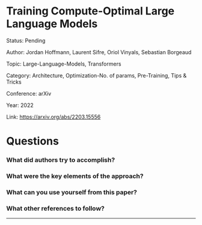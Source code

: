# Training Compute-Optimal Large Language Models
Status: Pending

Author: Jordan Hoffmann, Laurent Sifre, Oriol Vinyals, Sebastian Borgeaud

Topic: Large-Language-Models, Transformers

Category: Architecture, Optimization-No. of params, Pre-Training, Tips & Tricks

Conference: arXiv

Year: 2022

Link: https://arxiv.org/abs/2203.15556

# Questions

### What did authors try to accomplish?

### What were the key elements of the approach?

### What can you use yourself from this paper?

### What other references to follow?

---